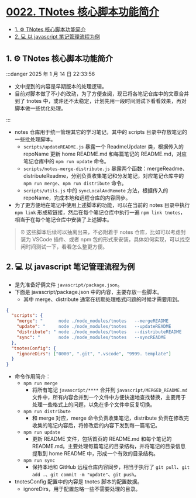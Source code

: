 # [0022. TNotes 核心脚本功能简介](https://github.com/Tdahuyou/TNotes.introduction/tree/main/notes/0022.%20TNotes%20%E6%A0%B8%E5%BF%83%E8%84%9A%E6%9C%AC%E5%8A%9F%E8%83%BD%E7%AE%80%E4%BB%8B)

<!-- region:toc -->

- [1. ⚙️ TNotes 核心脚本功能简介](#1-️-tnotes-核心脚本功能简介)
- [2. 💻 以 javascript 笔记管理流程为例](#2--以-javascript-笔记管理流程为例)

<!-- endregion:toc -->

## 1. ⚙️ TNotes 核心脚本功能简介

:::danger 2025 年 1 月 14 日 22:33:56

- 文中提到的内容是早期版本的处理逻辑。
- 目前对脚本做了不小的改动，为了方便查阅，现已将各笔记仓库中的文章合并到了 tnotes 中，或许还不太稳定，计划先用一段时间测试下看看效果，再对脚本做一些优化处理。

:::

- notes 仓库用于统一管理其它的学习笔记，其中的 scripts 目录中存放笔记的一些批处理脚本。
  - `scripts/updateREADME.js` 暴露一个 ReadmeUpdater 类，根据传入的 repoName 更新 home README.md 和每篇笔记的 README.md，对应笔记仓库中的 `npm run update` 命令。
  - `scripts/notes-merge-distribute.js` 暴露两个函数：mergeReadme、distributeReadme，分别负责收集笔记和分发笔记，对应笔记仓库中的 `npm run merge`、`npm run distribute` 命令。
  - `scripts/utils.js` 中的 `syncLocalAndRemote` 方法，根据传入的 repoName，完成本地和远程仓库的内容同步。
- 为了更方便地在笔记中使用上述脚本的功能，可以在当前的 notes 目录中执行 `npm link` 形成软链接，然后在每个笔记仓库中执行一遍 `npm link tnotes`，相当于在每个笔记仓库中安装了上述脚本。

> ⏰ 这些脚本后续可以抽离出来，不必附着于 notes 仓库，比如可以考虑封装为 VSCode 插件、或者 npm 包的形式来安装，具体如何实现，可以找空闲时间测试一下，看看怎么整更方便。

## 2. 💻 以 javascript 笔记管理流程为例

- 是先准备好俩文件 `javascript/package.json`。
- 下面是 javascript/package.json 中的内容，主要存放一些脚本。
  - 其中 merge、distribute 通常在初期处理格式问题的时候才需要用到。

```json
{
  "scripts": {
    "merge": "      node ./node_modules/tnotes   --mergeREADME         --repoName=javascript",
    "update": "     node ./node_modules/tnotes   --updateREADME        --repoName=javascript",
    "distribute": " node ./node_modules/tnotes   --distributeREADME    --repoName=javascript",
    "sync": "       node ./node_modules/tnotes   --syncREADME          --repoName=javascript"
  },
  "tnotesConfig": {
    "ignoreDirs": ["0000", ".git", ".vscode", "9999. template"]
  }
}
```

- 命令作用简介：
  - `npm run merge`
    - 将所有笔记 `javascript/****` 合并到 `javascript/MERGED_README.md` 文件中，所有内容合并到一个文件中方便快速地查找替换，主要用于处理一些格式上的问题，以免在多个文件中反复切换。
  - `npm run distribute`
    - 和 merge 对应，merge 命令负责收集笔记，distribute 负责在修改完收集的笔记内容后，将修改后的内容下发到每一篇笔记。
  - `npm run update`
    - 更新 README 文件，包括首页的 README.md 和每个笔记的 README.md。主要处理每篇笔记的目录结构，并将笔记的目录信息提取到 home README 中，形成一个有效的目录结构。
  - `npm run sync`
    - 保持本地和 GitHub 远程仓库内容同步，相当于执行了 `git pull`、`git add .`、`git commit -m "update"`、`git push`。
- tnotesConfig 配置中的内容是 tnotes 脚本的配置数据。
  - ignoreDirs，用于配置忽略一些不需要处理的目录。

